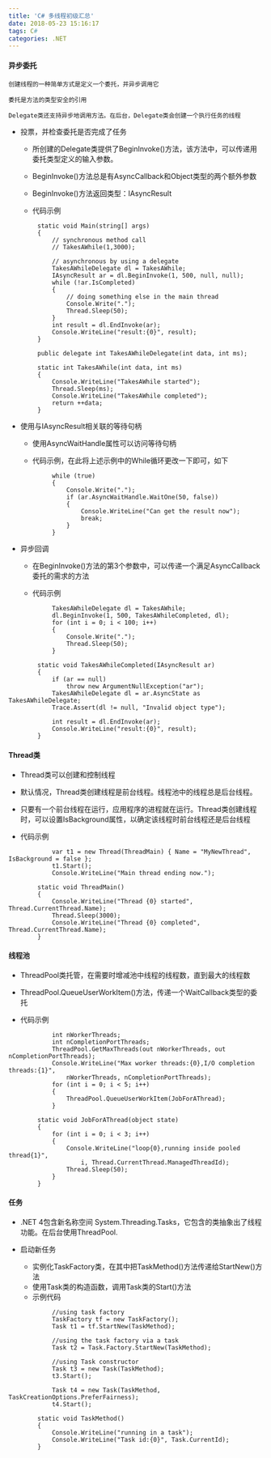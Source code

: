 ```yaml
---
title: 'C# 多线程初级汇总'
date: 2018-05-23 15:16:17
tags: C#
categories: .NET
---
```


#### 异步委托

	创建线程的一种简单方式是定义一个委托，并异步调用它

	委托是方法的类型安全的引用

	Delegate类还支持异步地调用方法。在后台，Delegate类会创建一个执行任务的线程

- 投票，并检查委托是否完成了任务

	- 所创建的Delegate类提供了BeginInvoke()方法，该方法中，可以传递用委托类型定义的输入参数。
	
	- BeginInvoke()方法总是有AsyncCallback和Object类型的两个额外参数
	
	- BeginInvoke()方法返回类型：IAsyncResult
	
	- 代码示例


```
        static void Main(string[] args)
        {
            // synchronous method call
            // TakesAWhile(1,3000);

            // asynchronous by using a delegate
            TakesAWhileDelegate dl = TakesAWhile;
            IAsyncResult ar = dl.BeginInvoke(1, 500, null, null);
            while (!ar.IsCompleted)
            {
                // doing something else in the main thread
                Console.Write(".");
                Thread.Sleep(50);
            }
            int result = dl.EndInvoke(ar);
            Console.WriteLine("result:{0}", result);
        }

        public delegate int TakesAWhileDelegate(int data, int ms);

        static int TakesAWhile(int data, int ms)
        {
            Console.WriteLine("TakesAWhile started");
            Thread.Sleep(ms);
            Console.WriteLine("TakesAWhile completed");
            return ++data;
        }
```


- 使用与IAsyncResult相关联的等待句柄

	- 使用AsyncWaitHandle属性可以访问等待句柄
	
	- 代码示例，在此将上述示例中的While循环更改一下即可，如下

```
            while (true)
            {
                Console.Write(".");
                if (ar.AsyncWaitHandle.WaitOne(50, false))
                {
                    Console.WriteLine("Can get the result now");
                    break;
                }
            }
```

- 异步回调

	- 在BeginInvoke()方法的第3个参数中，可以传递一个满足AsyncCallback委托的需求的方法
	
	- 代码示例

```
            TakesAWhileDelegate dl = TakesAWhile;
            dl.BeginInvoke(1, 500, TakesAWhileCompleted, dl);
            for (int i = 0; i < 100; i++)
            {
                Console.Write(".");
                Thread.Sleep(50);
            }
```

```
        static void TakesAWhileCompleted(IAsyncResult ar)
        {
            if (ar == null)
                throw new ArgumentNullException("ar");
            TakesAWhileDelegate dl = ar.AsyncState as TakesAWhileDelegate;
            Trace.Assert(dl != null, "Invalid object type");

            int result = dl.EndInvoke(ar);
            Console.WriteLine("result:{0}", result);
        }
```


#### Thread类

- Thread类可以创建和控制线程

- 默认情况，Thread类创建线程是前台线程。线程池中的线程总是后台线程。

- 只要有一个前台线程在运行，应用程序的进程就在运行。Thread类创建线程时，可以设置IsBackground属性，以确定该线程时前台线程还是后台线程

- 代码示例

```
            var t1 = new Thread(ThreadMain) { Name = "MyNewThread", IsBackground = false };
            t1.Start();
            Console.WriteLine("Main thread ending now.");

```

```
        static void ThreadMain()
        {
            Console.WriteLine("Thread {0} started", Thread.CurrentThread.Name);
            Thread.Sleep(3000);
            Console.WriteLine("Thread {0} completed", Thread.CurrentThread.Name);
        }
```

#### 线程池

- ThreadPool类托管，在需要时增减池中线程的线程数，直到最大的线程数

- ThreadPool.QueueUserWorkItem()方法，传递一个WaitCallback类型的委托

- 代码示例

```
            int nWorkerThreads;
            int nCompletionPortThreads;
            ThreadPool.GetMaxThreads(out nWorkerThreads, out nCompletionPortThreads);
            Console.WriteLine("Max worker threads:{0},I/O completion threads:{1}",
                nWorkerThreads, nCompletionPortThreads);
            for (int i = 0; i < 5; i++)
            {
                ThreadPool.QueueUserWorkItem(JobForAThread);
            }
```

```
        static void JobForAThread(object state)
        {
            for (int i = 0; i < 3; i++)
            {
                Console.WriteLine("loop{0},running inside pooled thread{1}",
                    i, Thread.CurrentThread.ManagedThreadId);
                Thread.Sleep(50);
            }
        }
```

#### 任务

- .NET 4包含新名称空间 System.Threading.Tasks，它包含的类抽象出了线程功能。在后台使用ThreadPool.

- 启动新任务
	- 实例化TaskFactory类，在其中把TaskMethod()方法传递给StartNew()方法
	- 使用Task类的构造函数，调用Task类的Start()方法
	- 示例代码

```
            //using task factory
            TaskFactory tf = new TaskFactory();
            Task t1 = tf.StartNew(TaskMethod);

            //using the task factory via a task
            Task t2 = Task.Factory.StartNew(TaskMethod);

            //using Task constructor
            Task t3 = new Task(TaskMethod);
            t3.Start();

            Task t4 = new Task(TaskMethod, TaskCreationOptions.PreferFairness);
            t4.Start();
```

```
        static void TaskMethod()
        {
            Console.WriteLine("running in a task");
            Console.WriteLine("Task id:{0}", Task.CurrentId);
        }
```